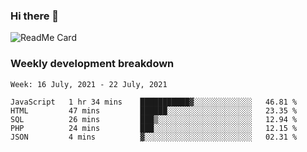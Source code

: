 ### Hi there 👋

<!--
**itzcy/itzcy** is a ✨ _special_ ✨ repository because its `README.md` (this file) appears on your GitHub profile.

Here are some ideas to get you started:

- 🔭 I’m currently working on ...
- 🌱 I’m currently learning ...
- 👯 I’m looking to collaborate on ...
- 🤔 I’m looking for help with ...
- 💬 Ask me about ...
- 📫 How to reach me: ...
- 😄 Pronouns: ...
- ⚡ Fun fact: ...
-->
![ReadMe Card](https://github-readme-stats.vercel.app/api?username=itzcy&show_icons=true&title_color=2d3198&icon_color=797cb8&text_color=24292e&bg_color=f6f8fa)

### Weekly development breakdown
<!--START_SECTION:waka-->
```text
Week: 16 July, 2021 - 22 July, 2021

JavaScript   1 hr 34 mins    ███████████▓░░░░░░░░░░░░░   46.81 % 
HTML         47 mins         ██████░░░░░░░░░░░░░░░░░░░   23.35 % 
SQL          26 mins         ███▒░░░░░░░░░░░░░░░░░░░░░   12.94 % 
PHP          24 mins         ███░░░░░░░░░░░░░░░░░░░░░░   12.15 % 
JSON         4 mins          ▓░░░░░░░░░░░░░░░░░░░░░░░░   02.31 % 
```
<!--END_SECTION:waka-->
